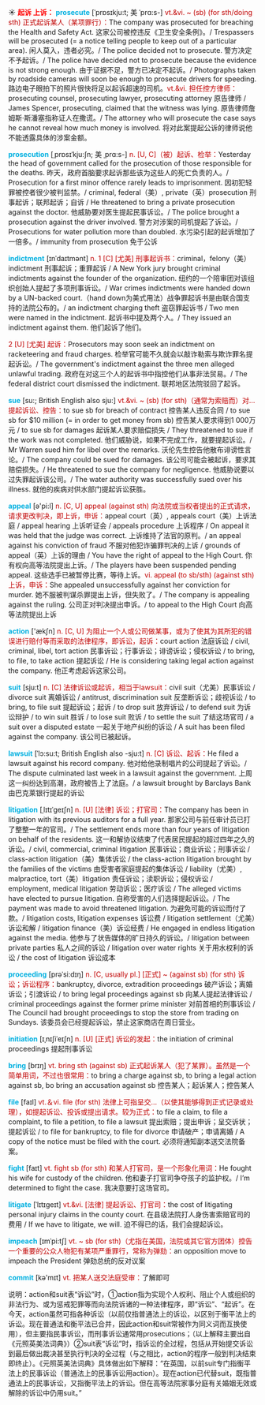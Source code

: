 ☀ <font color="red">**起诉 上诉：**</font>
<font color="sky blue">**prosecute**</font> [ˈprɒsɪkju:t; 美 ˈprɑ:s-]
<font color="#c00000">vt.&vi. ~ (sb) (for sth/doing sth) 正式起诉某人（某项罪行）：</font>The company was prosecuted for breaching the Health and Safety Act. 这家公司被控违反《卫生安全条例》。/ Trespassers will be prosecuted (= a notice telling people to keep out of a particular area). 闲人莫入，违者必究。/ The police decided not to prosecute. 警方决定不予起诉。/ The police have decided not to prosecute because the evidence is not strong enough. 由于证据不足，警方已决定不起诉。/ Photographs taken by roadside cameras will soon be enough to prosecute drivers for speeding. 路边电子眼拍下的照片很快将足以起诉超速的司机。<font color="#c00000">vt.&vi. 担任控方律师：</font>prosecuting counsel, prosecuting lawyer, prosecuting attorney 原告律师 / James Spencer, prosecuting, claimed that the witness was lying. 原告律师詹姆斯·斯潘塞指称证人在撒谎。/ The attorney who will prosecute the case says he cannot reveal how much money is involved. 将对此案提起公诉的律师说他不能透露具体的涉案金额。
       
<font color="sky blue">**prosecution**</font> [ˌprɒsɪˈkju:ʃn; 美 ˌprɑ:s-]
<font color="#c00000">n. [U, C]（被）起诉、检举：</font>Yesterday the head of government called for the prosecution of those responsible for the deaths. 昨天，政府首脑要求起诉那些该为这些人的死亡负责的人。/ Prosecution for a first minor offence rarely leads to imprisonment. 因初犯轻罪被控者很少被判监禁。/ criminal, federal（美）, private（英）prosecution 刑事起诉；联邦起诉；自诉 / He threatened to bring a private prosecution against the doctor. 他威胁要对医生提起民事诉讼。/ The police brought a prosecution against the driver involved. 警方对涉案的司机提起了诉讼。/ Prosecutions for water pollution more than doubled. 水污染引起的起诉增加了一倍多。/ immunity from prosecution 免于公诉
           
<font color="sky blue">**indictment**</font> [ɪnˈdaɪtmənt]
<font color="#c00000">n. 1 [C] [尤美] 刑事起诉书：</font>criminal，felony（美）indictment 刑事起诉；重罪起诉 / A New York jury brought criminal indictments against the founder of the organization. 纽约的一个陪审团对该组织创始人提起了多项刑事诉讼。/ War crimes indictments were handed down by a UN-backed court.（hand down为美式用法）战争罪起诉书是由联合国支持的法院公布的。/ an indictment charging theft 盗窃罪起诉书 / Two men were named in the indictment. 起诉书中提及两个人。/ They issued an indictment against them. 他们起诉了他们。

<font color="#c00000">2 [U] [尤美] 起诉：</font>Prosecutors may soon seek an indictment on racketeering and fraud charges. 检举官可能不久就会以敲诈勒索与欺诈罪名提起诉讼。/ The government's indictment against the three men alleged unlawful trading. 政府在对这三个人的起诉书中指控他们从事非法贸易。/ The federal district court dismissed the indictment. 联邦地区法院驳回了起诉。

<font color="sky blue">**sue**</font> [su:; British English also sju:]
<font color="#c00000">vt.&vi. ~ (sb) (for sth)（通常为索赔而）对…提起诉讼、控告：</font>to sue sb for breach of contract 控告某人违反合同 / to sue sb for $10 million (= in order to get money from sb) 控告某人要求得到1 000万元 / to sue sb for damages 起诉某人要求赔偿损失 / They threatened to sue if the work was not completed. 他们威胁说，如果不完成工作，就要提起诉讼。/ Mr Warren sued him for libel over the remarks. 沃伦先生控告他散布诽谤性言论。/ The company could be sued for damages. 该公司可能会被起诉，要求其赔偿损失。/ He threatened to sue the company for negligence. 他威胁说要以过失罪起诉该公司。/ The water authority was successfully sued over his illness. 就他的疾病对供水部门提起诉讼获胜。
         
<font color="sky blue">**appeal**</font> [ə'pi:l] 
<font color="#c00000">n. [C, U] appeal (against sth) 向法院或当权者提出的正式请求，请求更改判决，即上诉，申诉：</font>appeal court（英）, appeals court（美）上诉法庭 / appeal hearing 上诉听证会 / appeals procedure 上诉程序 / On appeal it was held that the judge was correct. 上诉维持了法官的原判。/ an appeal against his conviction of fraud 不服对他犯诈骗罪判决的上诉 / grounds of appeal（英）上诉的理由 / You have the right of appeal to the High Court. 你有权向高等法院提出上诉。/ The players have been suspended pending appeal. 这些选手已被暂停比赛，等待上诉。<font color="#c00000">vi. appeal (to sb/sth) (against sth) 上诉，申诉：</font>She appealed unsuccessfully against her conviction for murder. 她不服被判谋杀罪提出上诉，但失败了。/ The company is appealing against the ruling. 公司正对判决提出申诉。/ to appeal to the High Court 向高等法院提出上诉

<font color="sky blue">**action**</font> ['ækʃn] 
<font color="#c00000">n. [C, U] 为阻止一个人或公司做某事，或为了使其为其所犯的错误进行赔付等而采取的法律程序，即诉讼，起诉：</font>court action 法庭诉讼 / civil, criminal, libel, tort action 民事诉讼；行事诉讼；诽谤诉讼；侵权诉讼 / to bring, to file, to take action 提起诉讼 / He is considering taking legal action against the company. 他正考虑起诉这家公司。

<font color="sky blue">**suit**</font> [sju:t] 
<font color="#c00000">n. [C] 法律诉讼或起诉，相当于lawsuit：</font>civil suit（尤美）民事诉讼 / divorce suit 离婚诉讼 / antitrust, discrimination suit 反垄断诉讼；歧视诉讼 / to bring, to file suit 提起诉讼；起诉 / to drop suit 放弃诉讼 / to defend suit 为诉讼辩护 / to win suit 胜诉 / to lose suit 败诉 / to settle the suit 了结这场官司 / a suit over a disputed estate 一起关于地产纠纷的诉讼 / A suit has been filed against the company. 该公司已被起诉。
   
<font color="sky blue">**lawsuit**</font> [ˈlɔ:su:t; British English also -sju:t]
<font color="#c00000">n. [C] 诉讼、起诉：</font>He filed a lawsuit against his record company. 他对给他录制唱片的公司提起了诉讼。/ The dispute culminated last week in a lawsuit against the government. 上周这一纠纷达到高潮，政府被告上了法庭。/ a lawsuit brought by Barclays Bank 由巴克莱银行提起的诉讼
           
<font color="sky blue">**litigation**</font> [ˌlɪtɪˈgeɪʃn]
<font color="#c00000">n. [U] [法律] 诉讼；打官司：</font>The company has been in litigation with its previous auditors for a full year. 那家公司与前任审计员已打了整整一年的官司。/ The settlement ends more than four years of litigation on behalf of the residents. 这一和解协议结束了代表居民提起的超过四年之久的诉讼。/ civil, commercial, criminal litigation 民事诉讼；商业诉讼；刑事诉讼 / class-action litigation（美）集体诉讼 / the class-action litigation brought by the families of the victims 由受害者家庭提起的集体诉讼 / liability（尤美）, malpractice, tort（美）litigation 责任诉讼；渎职诉讼；侵权诉讼 / employment, medical litigation 劳动诉讼；医疗诉讼 / The alleged victims have elected to pursue litigation. 自称受害的人们选择提起诉讼。/ The payment was made to avoid threatened litigation. 为避免可能的诉讼而付了款。/ litigation costs, litigation expenses 诉讼费 / litigation settlement（尤美）诉讼和解 / litigation finance（美）诉讼经费 / He engaged in endless litigation against the media. 他参与了状告媒体的旷日持久的诉讼。/ litigation between private parties 私人之间的诉讼 / litigation over water rights 关于用水权利的诉讼 / the cost of litigation 诉讼成本

<font color="sky blue">**proceeding**</font> [prəˈsi:dɪŋ]
<font color="#c00000">n. [C, usually pl.] [正式] ~ (against sb) (for sth) 诉讼；诉讼程序：</font>bankruptcy, divorce, extradition proceedings 破产诉讼；离婚诉讼；引渡诉讼 / to bring legal proceedings against sb 向某人提起法律诉讼 / criminal proceedings against the former prime minister 对前首相的刑事诉讼 / The Council had brought proceedings to stop the store from trading on Sundays. 该委员会已经提起诉讼，禁止这家商店在周日营业。

<font color="sky blue">**initiation**</font> [ɪˌnɪʃiˈeɪʃn]
<font color="#c00000">n. [U] [正式] 诉讼的发起：</font>the initiation of criminal proceedings 提起刑事诉讼

<font color="sky blue">**bring**</font> [brɪŋ] 
<font color="#c00000">vt. bring sth (against sb) 正式起诉某人（犯了某罪）。虽然是一个简单用词，不过也很常用：</font>to bring a charge against sb, to bring a legal action against sb, bo bring an accusation against sb 控告某人；起诉某人；控告某人

<font color="sky blue">**file**</font> [faɪl] 
<font color="#c00000">vt.＆vi. file (for sth) 法律上可指呈交…（以使其能够得到正式记录或处理），如提起诉讼、投诉或提出请求。较为正式：</font>to file a claim, to file a complaint, to file a petition, to file a lawsuit 提出索赔；提出申诉；呈交诉状；提起诉讼 / to file for bankruptcy, to file for divorce 申请破产；申请离婚 / A copy of the notice must be filed with the court. 必须将通知副本送交法院备案。

<font color="sky blue">**fight**</font> [faɪt] 
<font color="#c00000">vt. fight sb (for sth) 和某人打官司，是一个形象化用词：</font>He fought his wife for custody of the children. 他和妻子打官司争夺孩子的监护权。/ I’m determined to fight the case. 我决意要打这场官司。
 
<font color="sky blue">**litigate**</font> [ˈlɪtɪgeɪt]
<font color="#c00000">vt.&vi. [法律] 提起诉讼、打官司：</font>the cost of litigating personal injury claims in the county court. 在县级法院打人身伤害索赔官司的费用 / If we have to litigate, we will. 迫不得已的话，我们会提起诉讼。          
           
<font color="sky blue">**impeach**</font> [ɪmˈpi:tʃ]
<font color="#c00000">vt. ~ sb (for sth)（尤指在美国，法院或其它官方团体）控告一个重要的公众人物犯有某项严重罪行，常称为弹劾：</font>an opposition move to impeach the President 弹劾总统的反对议案

<font color="sky blue">**commit**</font> [kə'mɪt] 
<font color="#c00000">vt. 把某人送交法庭受审：</font>了解即可

说明：action和suit表“诉讼”时，①action指为实现个人权利、阻止个人或组织的非法行为、或为惩戒犯罪等而向法院诉诸的一种法律程序，即“诉讼”、“起诉”。在今天，action虽然可指各种诉讼（以前仅指普通法上的诉讼，以区别于衡平法上的诉讼。现在普通法和衡平法已合并，因此action和suit常被作为同义词而互换使用），但主要指民事诉讼，而刑事诉讼通常用prosecutions；（以上解释主要出自《元照英美法词典》）②suit表“诉讼”时，指诉讼的全过程，包括从开始提交诉讼到最后做出裁决甚至执行判决的全过程（与之相比，action的程序一般到判决结束即终止）。《元照英美法词典》具体做出如下解释：“在英国，以前suit专门指衡平法上的民事诉讼（普通法上的民事诉讼用action）。现在action已代替suit，既指普通法上的民事诉讼，又指衡平法上的诉讼。但在高等法院家事分庭有关婚姻无效或解除的诉讼中仍用suit。”


